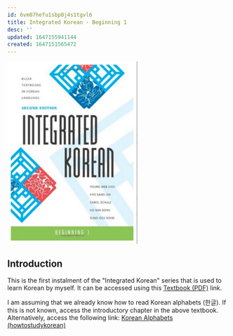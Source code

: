 ```yaml
---
id: 6vm07hefu1sbp0j4s1tgvl6
title: Integrated Korean - Beginning 1
desc: ''
updated: 1647155941144
created: 1647151565472
---
```


![Front_Cover](./assets/ik-b1.png)

## Introduction

This is the first instalment of the "Integrated Korean" series that is used to learn Korean by myself. It can be accessed using this
[Textbook (PDF)](https://drive.google.com/file/d/1W-GK0Lagw_mXQbzWLgcxnplz4sz6GL5P/view?usp=sharing) link.

I am assuming that we already know how to read Korean alphabets (한글). If this is not known, access the introductory chapter in the above textbook. Alternatively, access the following link: [Korean Alphabets (howtostudykorean)](https://www.howtostudykorean.com/unit0/unit0lesson1/)

